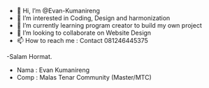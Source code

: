 - 👋 Hi, I’m @Evan-Kumanireng
- 👀 I’m interested in Coding, Design and harmonization
- 🌱 I’m currently learning program creator to build my own project
- 💞️ I’m looking to collaborate on Website Design
- 📫 How to reach me : Contact 081246445375

<!---
Evan-Kumanireng/Evan-Kumanireng is a ✨ special ✨ repository because its `README.md` (this file) appears on your GitHub profile.
You can click the Preview link to take a look at your changes.
--->
-Salam Hormat.
- Nama : Evan Kumanireng 
- Comp : Malas Tenar Community (Master/MTC)
